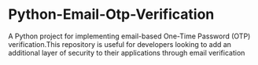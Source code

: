 # Python-Email-Otp-Verification
A Python project for implementing email-based One-Time Password (OTP) verification.This repository is useful for developers looking to add an additional layer of security to their applications through email verification
